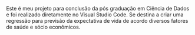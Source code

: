 
Este é meu projeto para conclusão da pós graduação em Ciência de Dados e foi realizado diretamente no Visual Studio Code.
Se destina a criar uma regressão para previsão da expectativa de vida de acordo diversos fatores de saúde e sócio econômicos.